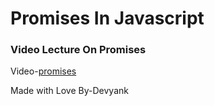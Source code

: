 # Promises In Javascript

### Video Lecture On Promises
Video-[promises](https://youtu.be/ASfaBnNbeDc)
 
Made with Love By-Devyank
